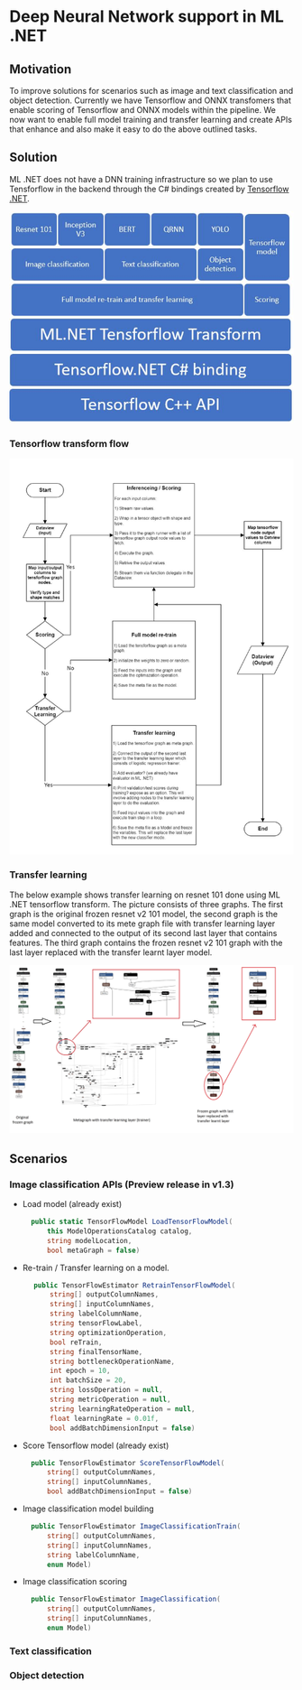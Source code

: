 # Deep Neural Network support in ML .NET
## Motivation
To improve solutions for scenarios such as image and text classification and object detection. Currently we have Tensorflow and ONNX transfomers that enable scoring of Tensorflow and ONNX models within the pipeline. We now want to enable full model training and transfer learning and create APIs that enhance and also make it easy to do the above outlined tasks. 

## Solution
ML .NET does not have a DNN training infrastructure so we plan to use Tensforflow in the backend through the C# bindings created by [Tensorflow .NET](https://github.com/SciSharp/TensorFlow.NET). 

![API layer](dnn_mlnet_layout.JPG)


### Tensorflow transform flow  
![Tensorflow transform flow](dnn_mlnet_transform.JPG)

### Transfer learning

The below example shows transfer learning on resnet 101 done using ML .NET tensorflow transform. The picture consists of three graphs. The first graph is the original frozen resnet v2 101 model, the second graph is the same model converted to its mete graph file with transfer learning layer added and connected to the output of its second last layer that contains features. The third graph contains the frozen resnet v2 101 graph with the last layer replaced with the transfer learnt layer model.

![Transfer learning](transfer_learning_1.JPG)


## Scenarios
### Image classification APIs (Preview release in v1.3)
- Load model (already exist)
  ```C#
    public static TensorFlowModel LoadTensorFlowModel(
        this ModelOperationsCatalog catalog,
        string modelLocation,
        bool metaGraph = false) 
  ```
-  Re-train / Transfer learning on a model.
  ```C#
        public TensorFlowEstimator RetrainTensorFlowModel(
            string[] outputColumnNames,
            string[] inputColumnNames,
            string labelColumnName,
            string tensorFlowLabel,
            string optimizationOperation,
            bool reTrain,
            string finalTensorName,
            string bottleneckOperationName,
            int epoch = 10,
            int batchSize = 20,
            string lossOperation = null,
            string metricOperation = null,
            string learningRateOperation = null,
            float learningRate = 0.01f,
            bool addBatchDimensionInput = false)
  ```
- Score Tensorflow model (already exist)
  ```C#
    public TensorFlowEstimator ScoreTensorFlowModel(
        string[] outputColumnNames,
        string[] inputColumnNames,
        bool addBatchDimensionInput = false)
  ```
- Image classification model building
  ```C#
    public TensorFlowEstimator ImageClassificationTrain(
        string[] outputColumnNames,
        string[] inputColumnNames,
        string labelColumnName,
        enum Model)
  ```
- Image classification scoring
  ```C#
    public TensorFlowEstimator ImageClassification(
        string[] outputColumnNames,
        string[] inputColumnNames,
        enum Model)
  ```

### Text classification
### Object detection